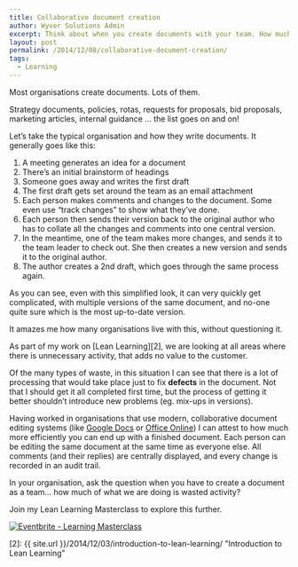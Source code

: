 ```yaml
---
title: Collaborative document creation
author: Wyver Solutions Admin
excerpt: Think about when you create documents with your team. How much time is wasted in chasing versions and collating comments and changes. There must be a better way.
layout: post
permalink: /2014/12/08/collaborative-document-creation/
tags:
  - Learning
---
```

Most organisations create documents. Lots of them.

Strategy documents, policies, rotas, requests for proposals, bid proposals, marketing articles, internal guidance &#8230; the list goes on and on!

Let&#8217;s take the typical organisation and how they write documents. It generally goes like this:

  1. A meeting generates an idea for a document
  2. There&#8217;s an initial brainstorm of headings
  3. Someone goes away and writes the first draft
  4. The first draft gets set around the team as an email attachment
  5. Each person makes comments and changes to the document. Some even use &#8220;track changes&#8221; to show what they&#8217;ve done.
  6. Each person then sends their version back to the original author who has to collate all the changes and comments into one central version.
  7. In the meantime, one of the team makes more changes, and sends it to the team leader to check out. She then creates a new version and sends it to the original author.
  8. The author creates a 2nd draft, which goes through the same process again.

As you can see, even with this simplified look, it can very quickly get complicated, with multiple versions of the same document, and no-one quite sure which is the most up-to-date version.

It amazes me how many organisations live with this, without questioning it.

As part of my work on [Lean Learning][2], we are looking at all areas where there is unnecessary activity, that adds no value to the customer.

Of the many types of waste, in this situation I can see that there is a lot of processing that would take place just to fix **defects** in the document. Not that I should get it all completed first time, but the process of getting it better shouldn&#8217;t introduce new problems (eg. mix-ups in versions).

Having worked in organisations that use modern, collaborative document editing systems (like <a href="https://docs.google.com" target="_blank">Google Docs</a> or <a href="https://office.com/start/default.aspx" target="_blank">Office Online</a>) I can attest to how much more efficiently you can end up with a finished document. Each person can be editing the same document at the same time as everyone else. All comments (and their replies) are centrally displayed, and every change is recorded in an audit trail.

In your organisation, ask the question when you have to create a document as a team&#8230; how much of what we are doing is wasted activity?

Join my Lean Learning Masterclass to explore this further.

<a href="http://www.eventbrite.co.uk/e/lean-learning-masterclass-tickets-14661080687?ref=ebtn" target="_blank"><img class="aligncenter" src="https://www.eventbrite.co.uk/custombutton?eid=14661080687" alt="Eventbrite - Learning Masterclass" /></a>


 [2]: {{ site.url }}/2014/12/03/introduction-to-lean-learning/ "Introduction to Lean Learning"

